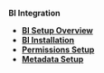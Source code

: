 <strong>BI Integration<strong>
        

<ul>
	<li><a href="/articles/38_bi_integration/00_BI_Overview.md">BI Setup Overview</a></li>
	<li><a href="/articles/38_bi_integration/01_Installation.md">BI Installation</a></li>
	<li><a href="/articles/38_bi_integration/02_Permissions_Setup.md">Permissions Setup</a></li>
	<li><a href="/articles/38_bi_integration/03_Metadata_Setup.md">Metadata Setup</a></li>	
</ul>
